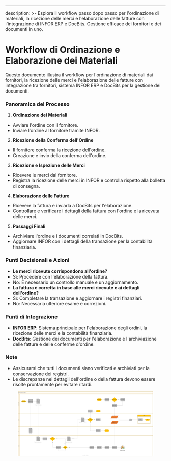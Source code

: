 ---
description: >-
  Esplora il workflow passo dopo passo per l'ordinazione di materiali, la ricezione delle merci e l'elaborazione delle fatture con l'integrazione di INFOR ERP e DocBits. Gestione efficace dei fornitori e dei documenti in uno.

# Workflow di Ordinazione e Elaborazione dei Materiali

Questo documento illustra il workflow per l'ordinazione di materiali dai fornitori, la ricezione delle merci e l'elaborazione delle fatture con integrazione tra fornitori, sistema INFOR ERP e DocBits per la gestione dei documenti.

### Panoramica del Processo

1. **Ordinazione dei Materiali**
* Avviare l'ordine con il fornitore.
* Inviare l'ordine al fornitore tramite INFOR.
2. **Ricezione della Conferma dell'Ordine**
* Il fornitore conferma la ricezione dell'ordine.
* Creazione e invio della conferma dell'ordine.
3. **Ricezione e Ispezione delle Merci**
* Ricevere le merci dal fornitore.
* Registra la ricezione delle merci in INFOR e controlla rispetto alla bolletta di consegna.
4. **Elaborazione delle Fatture**
* Ricevere la fattura e inviarla a DocBits per l'elaborazione.
* Controllare e verificare i dettagli della fattura con l'ordine e la ricevuta delle merci.
5. **Passaggi Finali**
* Archiviare l'ordine e i documenti correlati in DocBits.
* Aggiornare INFOR con i dettagli della transazione per la contabilità finanziaria.

### Punti Decisionali e Azioni

* **Le merci ricevute corrispondono all'ordine?**
* Sì: Procedere con l'elaborazione della fattura.
* No: È necessario un controllo manuale e un aggiornamento.
* **La fattura è corretta in base alle merci ricevute e ai dettagli dell'ordine?**
* Sì: Completare la transazione e aggiornare i registri finanziari.
* No: Necessaria ulteriore esame e correzioni.

### Punti di Integrazione

* **INFOR ERP**: Sistema principale per l'elaborazione degli ordini, la ricezione delle merci e la contabilità finanziaria.
* **DocBits**: Gestione dei documenti per l'elaborazione e l'archiviazione delle fatture e delle conferme d'ordine.

### Note

* Assicurarsi che tutti i documenti siano verificati e archiviati per la conservazione dei registri.
* Le discrepanze nei dettagli dell'ordine o della fattura devono essere risolte prontamente per evitare ritardi.

<figure><img src="../../.gitbook/assets/embed.svg" alt=""><figcaption></figcaption></figure>
